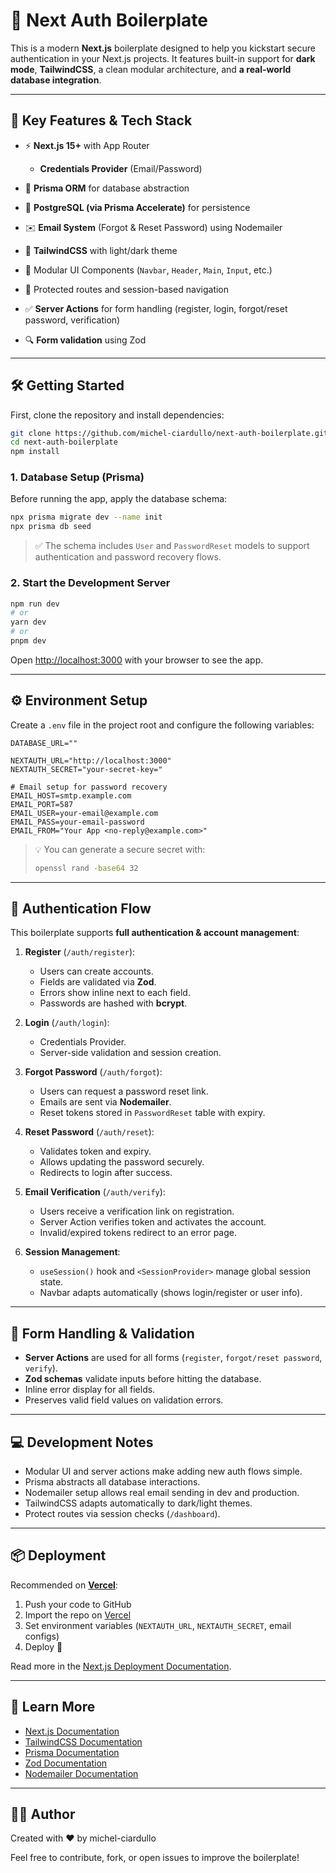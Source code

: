 # 🚀 Next Auth Boilerplate

This is a modern **Next.js** boilerplate designed to help you kickstart secure authentication in your Next.js projects. It features built-in support for **dark mode**, **TailwindCSS**, a clean modular architecture, and **a real-world database integration**.

---

## 💎 Key Features & Tech Stack

* ⚡️ **Next.js 15+** with App Router

  * **Credentials Provider** (Email/Password)
* 💾 **Prisma ORM** for database abstraction
* 🐘 **PostgreSQL (via Prisma Accelerate)** for persistence
* ✉️ **Email System** (Forgot & Reset Password) using Nodemailer
* 🎨 **TailwindCSS** with light/dark theme
* 🤩 Modular UI Components (`Navbar`, `Header`, `Main`, `Input`, etc.)
* 🤯 Protected routes and session-based navigation
* ✅ **Server Actions** for form handling (register, login, forgot/reset password, verification)
* 🔍 **Form validation** using Zod

---

## 🛠️ Getting Started

First, clone the repository and install dependencies:

```bash
git clone https://github.com/michel-ciardullo/next-auth-boilerplate.git
cd next-auth-boilerplate
npm install
```

### 1. Database Setup (Prisma)

Before running the app, apply the database schema:

```bash
npx prisma migrate dev --name init
npx prisma db seed
```

> ✅ The schema includes `User` and `PasswordReset` models to support authentication and password recovery flows.

### 2. Start the Development Server

```bash
npm run dev
# or
yarn dev
# or
pnpm dev
```

Open [http://localhost:3000](http://localhost:3000) with your browser to see the app.

---

## ⚙️ Environment Setup

Create a `.env` file in the project root and configure the following variables:

```env
DATABASE_URL=""

NEXTAUTH_URL="http://localhost:3000"
NEXTAUTH_SECRET="your-secret-key="

# Email setup for password recovery
EMAIL_HOST=smtp.example.com
EMAIL_PORT=587
EMAIL_USER=your-email@example.com
EMAIL_PASS=your-email-password
EMAIL_FROM="Your App <no-reply@example.com>"
```

> 💡 You can generate a secure secret with:
>
> ```bash
> openssl rand -base64 32
> ```

---

## 🔐 Authentication Flow

This boilerplate supports **full authentication & account management**:

1. **Register** (`/auth/register`):

   * Users can create accounts.
   * Fields are validated via **Zod**.
   * Errors show inline next to each field.
   * Passwords are hashed with **bcrypt**.

2. **Login** (`/auth/login`):

   * Credentials Provider.
   * Server-side validation and session creation.

3. **Forgot Password** (`/auth/forgot`):

   * Users can request a password reset link.
   * Emails are sent via **Nodemailer**.
   * Reset tokens stored in `PasswordReset` table with expiry.

4. **Reset Password** (`/auth/reset`):

   * Validates token and expiry.
   * Allows updating the password securely.
   * Redirects to login after success.

5. **Email Verification** (`/auth/verify`):

   * Users receive a verification link on registration.
   * Server Action verifies token and activates the account.
   * Invalid/expired tokens redirect to an error page.

6. **Session Management**:

   * `useSession()` hook and `<SessionProvider>` manage global session state.
   * Navbar adapts automatically (shows login/register or user info).

---

## 📝 Form Handling & Validation

* **Server Actions** are used for all forms (`register`, `forgot/reset password`, `verify`).
* **Zod schemas** validate inputs before hitting the database.
* Inline error display for all fields.
* Preserves valid field values on validation errors.

---

## 💻 Development Notes

* Modular UI and server actions make adding new auth flows simple.
* Prisma abstracts all database interactions.
* Nodemailer setup allows real email sending in dev and production.
* TailwindCSS adapts automatically to dark/light themes.
* Protect routes via session checks (`/dashboard`).

---

## 📦 Deployment

Recommended on [**Vercel**](https://vercel.com):

1. Push your code to GitHub
2. Import the repo on [Vercel](https://vercel.com/new)
3. Set environment variables (`NEXTAUTH_URL`, `NEXTAUTH_SECRET`, email configs)
4. Deploy 🚀

Read more in the [Next.js Deployment Documentation](https://nextjs.org/docs/app/building-your-application/deploying).

---

## 🧠 Learn More

* [Next.js Documentation](https://nextjs.org/docs)
* [TailwindCSS Documentation](https://tailwindcss.com/docs)
* [Prisma Documentation](https://www.prisma.io/docs)
* [Zod Documentation](https://zod.dev)
* [Nodemailer Documentation](https://nodemailer.com)

---

## 🧑‍💻 Author

Created with ❤️ by michel-ciardullo

Feel free to contribute, fork, or open issues to improve the boilerplate!
